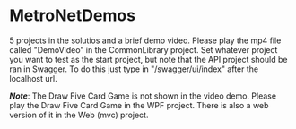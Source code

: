 # MetroNetDemos
5 projects in the solutios and a brief demo video.
Please play the mp4 file called "DemoVideo" in the CommonLibrary project.
Set whatever project you want to test as the start project, but note that the API project should be ran in Swagger.
To do this just type in "/swagger/ui/index" after the localhost url.

***Note***: The Draw Five Card Game is not shown in the video demo. 
Please play the Draw Five Card Game in the WPF project. There is also a web version of it in the Web (mvc) project.
